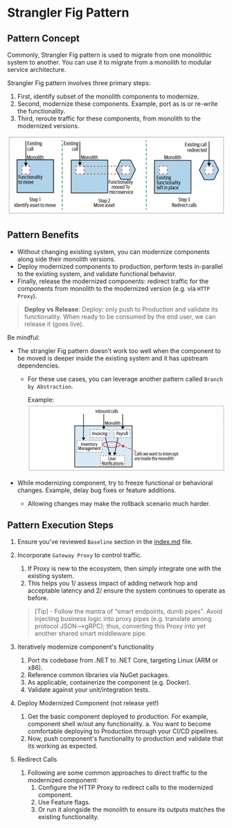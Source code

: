 # Strangler Fig Pattern

## Pattern Concept

Commonly, Strangler Fig pattern is used to migrate from one monolithic system to another. You can use it to migrate from a monolith to modular service architecture.

Strangler Fig pattern involves three primary steps:

1. First, identify subset of the monolith components to modernize.
1. Second, modernize these components. Example, port as is or re-write the functionality.
1. Third, reroute traffic for these components, from monolith to the modernized versions.

  ![Strangler Fig Pattern](../diagrams/strangler-fig-pattern.png)

## Pattern Benefits

- Without changing existing system, you can modernize components along side their monolith versions.
- Deploy modernized components to production, perform tests in-parallel to the existing system, and validate functional behavior.
- Finally, release the modernized components: redirect traffic for the components from monolith to the modernized version (e.g. via `HTTP Proxy`).

> **Deploy vs Release**: Deploy: only push to Production and validate its functionality. When ready to be consumed by the end user, we can release it (goes live).

Be mindful:

- The strangler Fig pattern doesn’t work too well when the component to be moved is deeper inside the existing system and it has upstream dependencies.
  - For these use cases, you can leverage another pattern called `Branch by Abstraction`.

    Example:
    ![Strangler Fig Pattern](../diagrams/strangler-fig-pattern-unfit.png)

- While modernizing component, try to freeze functional or behavioral changes. Example, delay bug fixes or feature additions.
  - Allowing changes may make the rollback scenario much harder.

## Pattern Execution Steps

1. Ensure you've reviewed `Baseline` section in the [index.md](../index.md) file.

1. Incorporate `Gateway Proxy` to control traffic.

    1. If Proxy is new to the ecosystem, then simply integrate one with the existing system.
    1. This helps you 1/ assess impact of adding network hop and acceptable latency and 2/ ensure the system continues to operate as before.

      > [Tip] - Follow the mantra of “smart endpoints, dumb pipes". Avoid injecting business logic into proxy pipes (e.g. translate among protocol JSON-->gRPC); thus, converting this Proxy into yet another shared smart middleware pipe.

1. Iteratively modernize component's functionality
    1. Port its codebase from .NET to .NET Core, targeting Linux (ARM or x86).
    1. Reference common libraries via NuGet packages.
    1. As applicable, containerize the component (e.g. Docker).
    1. Validate against your unit/integration tests.

1. Deploy Modernized Component (not release yet!)

    1. Get the basic component deployed to production. For example, component shell w/out any functionality.
        a. You want to become comfortable deploying to Production through your CI/CD pipelines.
    1. Now, push component's functionality to production and validate that its working as expected.

1. Redirect Calls

    1. Following are some common approaches to direct traffic to the modernized component:
        1. Configure the HTTP Proxy to redirect calls to the modernized component.
        1. Use Feature flags.
        1. Or run it alongside the monolith to ensure its outputs matches the existing functionality.